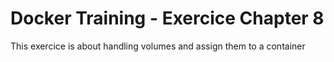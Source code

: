 # Docker Training - Exercice Chapter 8
This exercice is about handling volumes and assign them to a container
